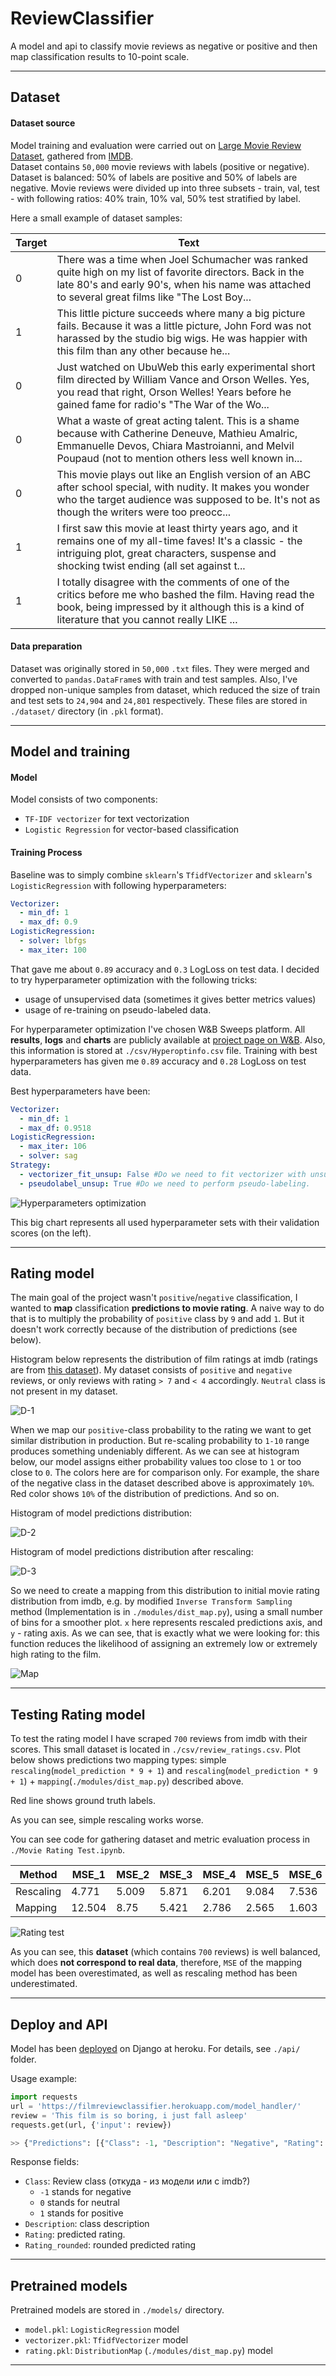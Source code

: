 # ReviewClassifier

A model and api to classify movie reviews as negative or positive and then map classification results to 10-point scale.

---

## Dataset

#### Dataset source
Model training and evaluation were carried out on [Large Movie Review Dataset](https://ai.stanford.edu/~amaas/data/sentiment/), gathered from [IMDB](https://www.imdb.com/).  
Dataset contains `50,000` movie reviews with labels (positive or negative).
Dataset is balanced: 50% of labels are positive and 50% of labels are negative.
Movie reviews were divided up into three subsets - train, val, test - with following ratios: 40% train, 10% val, 50% test stratified by label.

Here a small example of dataset samples:

|Target|Text                                                                                                                                                                                                       |
|------|-----------------------------------------------------------------------------------------------------------------------------------------------------------------------------------------------------------|
|0     |There was a time when Joel Schumacher was ranked quite high on my list of favorite directors. Back in the late 80's and early 90's, when his name was attached to several great films like "The Lost Boy...|
|1     |This little picture succeeds where many a big picture fails. Because it was a little picture, John Ford was not harassed by the studio big wigs. He was happier with this film than any other because he...|
|0     |Just watched on UbuWeb this early experimental short film directed by William Vance and Orson Welles. Yes, you read that right, Orson Welles! Years before he gained fame for radio's "The War of the Wo...|
|0     |What a waste of great acting talent. This is a shame because with Catherine Deneuve, Mathieu Amalric, Emmanuelle Devos, Chiara Mastroianni, and Melvil Poupaud (not to mention others less well known in...|
|0     |This movie plays out like an English version of an ABC after school special, with nudity. It makes you wonder who the target audience was supposed to be. It's not as though the writers were too preocc...|
|1     |I first saw this movie at least thirty years ago, and it remains one of my all-time faves! It's a classic - the intriguing plot, great characters, suspense and shocking twist ending (all set against t...|
|1     |I totally disagree with the comments of one of the critics before me who bashed the film. Having read the book, being impressed by it although this is a kind of literature that you cannot really LIKE ...|


#### Data preparation
Dataset was originally stored in `50,000` `.txt` files.
They were merged and converted to `pandas.DataFrame`s with train and test samples. Also, I've dropped non-unique samples from dataset, which reduced the size of train and test sets to `24,904` and `24,801` respectively. These files are stored in `./dataset/` directory (in `.pkl` format).

---

## Model and training

#### Model

Model consists of two components:
- `TF-IDF vectorizer` for text vectorization
- `Logistic Regression` for vector-based classification

#### Training Process

Baseline was to simply combine `sklearn`'s `TfidfVectorizer` and `sklearn`'s `LogisticRegression` with following hyperparameters:

```yaml
Vectorizer:
  - min_df: 1
  - max_df: 0.9
LogisticRegression:
  - solver: lbfgs
  - max_iter: 100
```
That gave me about `0.89` accuracy and `0.3` LogLoss on test data. 
I decided to try hyperparameter optimization with the following tricks:
- usage of unsupervised data (sometimes it gives better metrics values)
- usage of re-training on pseudo-labeled data.

For hyperparameter optimization I've chosen W&B Sweeps platform. All **results**, **logs** and **charts** are publicly available at [project page on W&B](https://app.wandb.ai/datasciensyash/review_classifier/sweeps/u3l9ojto/overview?workspace=user-datasciensyash). Also, this information is stored at `./csv/Hyperoptinfo.csv` file. Training with best hyperparameters has given me `0.89` accuracy and `0.28` LogLoss on test data.

Best hyperparameters have been:
```yaml
Vectorizer:
  - min_df: 1
  - max_df: 0.9518
LogisticRegression:
  - max_iter: 106
  - solver: sag
Strategy:
  - vectorizer_fit_unsup: False #Do we need to fit vectorizer with unsupervised data
  - pseudolabel_unsup: True #Do we need to perform pseudo-labeling.
```

![Hyperparameters optimization](https://github.com/Datasciensyash/ReviewClassifier/raw/master/images/wandb.png)

This big chart represents all used hyperparameter sets with their validation scores (on the left).

---

## Rating model

The main goal of the project wasn't `positive`/`negative` classification, I wanted to **map** classification **predictions to movie rating**. A naive way to do that is to multiply the probability of `positive` class by `9` and add `1`. But it doesn't work correctly because of the distribution of predictions (see below). 

Histogram below represents the distribution of film ratings at imdb (ratings are from [this dataset](https://raw.githubusercontent.com/miptgirl/kinopoisk_data/master/kp_all_movies.csv)). 
My dataset consists of `positive` and `negative` reviews, or only reviews with rating `> 7` and `< 4` accordingly. `Neutral` class is not present in my dataset.

![D-1](https://github.com/Datasciensyash/ReviewClassifier/raw/master/images/distribution-1.png)

When we map our `positive`-class probability to the rating we want to get similar distribution in production. But re-scaling probability to `1-10` range produces something undeniably different. As we can see at histogram below, our model assigns either probability values too close to `1` or too close to `0`. The colors here are for comparison only. For example, the share of the negative class in the dataset described above is approximately `10%`. Red color shows `10%` of the distribution of predictions. And so on.

Histogram of model predictions distribution:

![D-2](https://github.com/Datasciensyash/ReviewClassifier/raw/master/images/distribution-2.png)

Histogram of model predictions distribution after rescaling:

![D-3](https://github.com/Datasciensyash/ReviewClassifier/raw/master/images/distribution-3.png)

So we need to create a mapping from this distribution to initial movie rating distribution from imdb, e.g. by modified  `Inverse Transform Sampling` method (Implementation is in `./modules/dist_map.py`), using a small number of bins for a smoother plot. `x` here represents rescaled predictions axis, and `y` - rating axis. As we can see, that is exactly what we were looking for: this function reduces the likelihood of assigning an extremely low or extremely high rating to the film. 

![Map](https://github.com/Datasciensyash/ReviewClassifier/raw/master/images/map.png)


---


## Testing Rating model

To test the rating model I have scraped `700` reviews from imdb with their scores. This small dataset is located in `./csv/review_ratings.csv`. Plot below shows predictions two mapping types: simple `rescaling`(`model_prediction * 9 + 1`) and `rescaling`(`model_prediction * 9 + 1`) + `mapping`(`./modules/dist_map.py`) described above.  

Red line shows ground truth labels. 

As you can see, simple rescaling works worse.

You can see code for gathering dataset and metric evaluation process in `./Movie Rating Test.ipynb`.

|Method   |MSE_1 |MSE_2|MSE_3|MSE_4|MSE_5|MSE_6|MSE_7|MSE_8|MSE_9|MSE_10|Mean  |
|---------|------|-----|-----|-----|-----|-----|-----|-----|-----|------|------|
|Rescaling|4.771 |5.009|5.871|6.201|9.084|7.536|6.369|3.731|1.931|4.072 | 5.443|
|Mapping  |12.504|8.75 |5.421|2.786|2.565|1.603|1.328|1.263|2.697|6.537 | 4.423|


![Rating test](https://github.com/Datasciensyash/ReviewClassifier/raw/master/images/dist_compare.png)

As you can see, this **dataset** (which contains `700` reviews) is well balanced, which does **not correspond to real data**, therefore, `MSE` of the mapping model has been overestimated, as well as rescaling method has been underestimated.

---

## Deploy and API

Model has been [deployed](https://filmreviewclassifier.herokuapp.com/model_handler/?input=None) on Django at heroku. For details, see `./api/` folder. 

Usage example:
```python
import requests
url = 'https://filmreviewclassifier.herokuapp.com/model_handler/'
review = 'This film is so boring, i just fall asleep'
requests.get(url, {'input': review})

>> {"Predictions": [{"Class": -1, "Description": "Negative", "Rating": 1.3, "Rating_rounded": 1}]}
```
Response fields:
- `Class`: Review class (откуда - из модели или с imdb?)
  - `-1` stands for negative
  - `0`  stands for neutral
  - `1`  stands for positive
- `Description`: class description
- `Rating`: predicted rating.
- `Rating_rounded`: rounded predicted rating

---


## Pretrained models

Pretrained models are stored in `./models/` directory.
- `model.pkl`: `LogisticRegression` model
- `vectorizer.pkl`: `TfidfVectorizer` model
- `rating.pkl`: `DistributionMap` (`./modules/dist_map.py`) model


---
